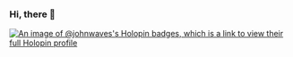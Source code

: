 ### Hi, there 👋

<!--
**johnwaves/johnwaves** is a ✨ _special_ ✨ repository because its `README.md` (this file) appears on your GitHub profile.

Here are some ideas to get you started:

- 🔭 I’m currently working on ...
- 🌱 I’m currently learning ...
- 👯 I’m looking to collaborate on ...
- 🤔 I’m looking for help with ...
- 💬 Ask me about ...
- 📫 How to reach me: ...
- 😄 Pronouns: ...
- ⚡ Fun fact: ...
-->
[![An image of @johnwaves's Holopin badges, which is a link to view their full Holopin profile](https://holopin.me/johnwaves)](https://holopin.io/@johnwaves)
